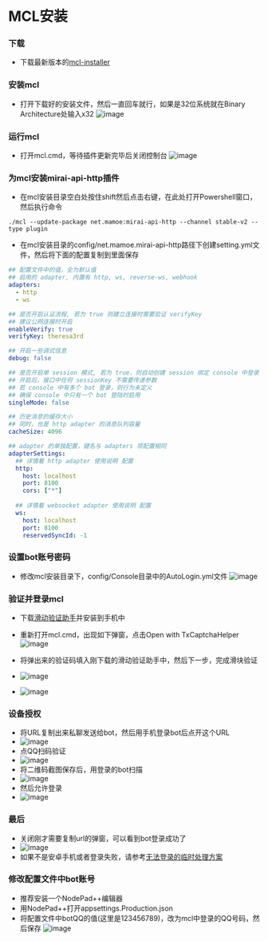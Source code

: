 # MCL安装

### 下载
- 下载最新版本的[mcl-installer](https://github.com/iTXTech/mcl-installer/releases)


### 安装mcl
- 打开下载好的安装文件，然后一直回车就行，如果是32位系统就在Binary Architecture处输入x32
![image](https://user-images.githubusercontent.com/89188316/161088266-461de87d-0e75-414b-aca3-fa3b7eb97e85.png)

### 运行mcl
- 打开mcl.cmd，等待插件更新完毕后关闭控制台
![image](https://user-images.githubusercontent.com/89188316/161089016-81ea8a98-1f74-4f11-96d8-679c5a613868.png)

### 为mcl安装mirai-api-http插件
- 在mcl安装目录空白处按住shift然后点击右键，在此处打开Powershell窗口，然后执行命令
```shell
./mcl --update-package net.mamoe:mirai-api-http --channel stable-v2 --type plugin
```
- 在mcl安装目录的config/net.mamoe.mirai-api-http路径下创建setting.yml文件，然后将下面的配置复制到里面保存
```yaml
## 配置文件中的值，全为默认值
## 启用的 adapter, 内置有 http, ws, reverse-ws, webhook
adapters:
  - http
  - ws

## 是否开启认证流程, 若为 true 则建立连接时需要验证 verifyKey
## 建议公网连接时开启
enableVerify: true
verifyKey: theresa3rd

## 开启一些调式信息
debug: false

## 是否开启单 session 模式, 若为 true，则自动创建 session 绑定 console 中登录的 bot
## 开启后，接口中任何 sessionKey 不需要传递参数
## 若 console 中有多个 bot 登录，则行为未定义
## 确保 console 中只有一个 bot 登陆时启用
singleMode: false

## 历史消息的缓存大小
## 同时，也是 http adapter 的消息队列容量
cacheSize: 4096

## adapter 的单独配置，键名与 adapters 项配置相同
adapterSettings:
  ## 详情看 http adapter 使用说明 配置
  http:
    host: localhost
    port: 8100
    cors: ["*"]
  
  ## 详情看 websocket adapter 使用说明 配置
  ws:
    host: localhost
    port: 8100
    reservedSyncId: -1
```

### 设置bot账号密码
- 修改mcl安装目录下，config/Console目录中的AutoLogin.yml文件
![image](https://user-images.githubusercontent.com/89188316/161096535-77340b3a-862b-426b-9c26-53c26f92832d.png)

### 验证并登录mcl
- 下载[滑动验证助手](https://github.com/mzdluo123/TxCaptchaHelper/releases)并安装到手机中

- 重新打开mcl.cmd，出现如下弹窗，点击Open with TxCaptchaHelper
![image](https://user-images.githubusercontent.com/89188316/161181330-1e1bf5a6-833d-465a-ab80-419c2cdaaa52.png)

- 将弹出来的验证码填入刚下载的滑动验证助手中，然后下一步，完成滑块验证
- ![image](https://user-images.githubusercontent.com/89188316/161178513-bf58f2a1-3c03-4f5b-aa0e-6c4c79119b96.png)
- ![image](https://user-images.githubusercontent.com/89188316/161178979-0655d719-36f1-46a7-93d2-ba9fbff51306.png)

### 设备授权
- 将URL复制出来私聊发送给bot，然后用手机登录bot后点开这个URL
- ![image](https://user-images.githubusercontent.com/89188316/161181132-b4c76afa-637a-4f27-9b2c-2a4c90226209.png)
- 点QQ扫码验证
- ![image](https://user-images.githubusercontent.com/89188316/161180368-66d0717b-f76e-4e88-bdaa-7f818e07fc33.png)
- 将二维码截图保存后，用登录的bot扫描
- ![image](https://user-images.githubusercontent.com/89188316/161180431-eff57a70-17e4-4c11-9195-805b57d8dd93.png)
- 然后允许登录
- ![image](https://user-images.githubusercontent.com/89188316/161180461-2a273c16-425b-46e6-8f97-52260ff30543.png)

### 最后
- 关闭刚才需要复制url的弹窗，可以看到bot登录成功了
- ![image](https://user-images.githubusercontent.com/89188316/161180912-388225c4-a67c-4722-95bc-0fc8902e6d50.png)
- 如果不是安卓手机或者登录失败，请参考[无法登录的临时处理方案](https://mirai.mamoe.net/topic/223/%E6%97%A0%E6%B3%95%E7%99%BB%E5%BD%95%E7%9A%84%E4%B8%B4%E6%97%B6%E5%A4%84%E7%90%86%E6%96%B9%E6%A1%88)

### 修改配置文件中bot账号
- 推荐安装一个NodePad++编辑器
- 用NodePad++打开appsettings.Production.json
- 将配置文件中botQQ的值(这里是123456789)，改为mcl中登录的QQ号码，然后保存
![image](https://user-images.githubusercontent.com/89188316/162378868-5357391d-4f35-49a8-b479-1bd524c7eeb5.png)




